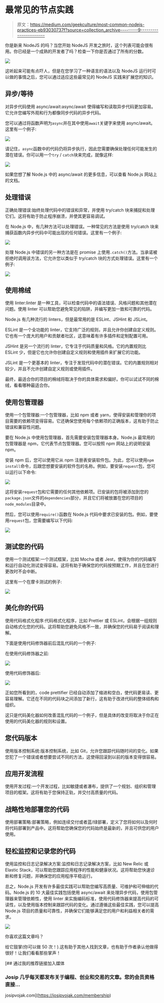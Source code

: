 # 最常见的节点实践

> 原文：<https://medium.com/geekculture/most-common-nodejs-practices-eb93030737f?source=collection_archive---------9----------------------->

你是新来 NodeJS 的吗？当您开始 NodeJS 开发之旅时，这个列表可能会很有用。你已经是一个成熟的开发者了吗？检查一下你是否通过了所有的分数。

![](img/70cb5772f1300e85dfbf2bf2786c2b7d.png)

这听起来可能有点吓人，但是在您学习了一种语言的语法以及 NodeJS 运行时可以做的事情之后，您可以通过适应这些最常见的 NodeJS 实践来扩展您的知识。

## 异步/等待

对异步代码使用 async/await:async/await 使得编写和读取异步代码更加容易。它允许您编写外观和行为都像同步代码的异步代码。

您可以通过将函数声明为`async`并在其中使用`await`关键字来使用 async/await。这里有一个例子:

![](img/df0d0a649880078fb6c01812e7ba5292.png)

请记住，`async`函数中的代码仍将异步执行，因此您需要确保处理任何可能发生的潜在错误。你可以用一个`try` / `catch`块来完成，就像这样:

![](img/6a0ef7ded06b231366275c1ca5e5d23e.png)

如果您想了解 Node.js 中的 async/await 的更多信息，可以查看 Node.js 网站上的文档。

## 处理错误

正确处理错误:始终处理代码中的错误和异常，并使用 try/catch 块来捕捉和处理它们。这将有助于防止程序崩溃，并使其更容易调试。

在 Node.js 中，有几种方法可以处理错误。一种常见的方法是使用 try/catch 块来捕获函数内异步代码中可能出现的任何错误。这里有一个例子:

![](img/6a92866eb20d598b204bf01af8885d4e.png)

处理 Node.js 中错误的另一种方法是在 promise 上使用`.catch()`方法。当承诺被拒绝时调用该方法，它允许您以类似于 try/catch 块的方式处理错误。这里有一个例子:

![](img/5f49b8ac331c756059438dbb35e02dfb.png)

## 使用棉绒

使用 linter:linter 是一种工具，可以检查代码中的语法错误、风格问题和其他潜在问题。使用 linter 可以帮助您避免常见的陷阱，并编写更加一致和可靠的代码。

Node.js 有几种流行的 linters，但是最常用的是 ESLint、JSHint 和 JSLint。

ESLint 是一个全功能的 linter，它支持广泛的规则，并且允许你创建自定义规则。它也有一个庞大的用户和贡献者社区，这意味着有许多插件和定制配置可用。

JSHint 是另一个流行的 linter，它专注于代码质量和风格。它的内置规则比 ESLint 少，但是它也允许你创建自定义规则和使用插件来扩展它的功能。

JSLint 是一个更基本的 linter，专注于发现代码中的潜在错误。它的内置规则相对较少，并且不允许创建自定义规则或使用插件。

最终，最适合你的项目的棉绒将取决于你的具体需求和偏好。你可以试试不同的棉绒，看看哪种最适合你。

## 使用包管理器

使用一个包管理器:一个包管理器，比如 npm 或者 yarn，使得安装和管理你的项目需要的依赖项变得容易。它还确保您使用每个依赖项的正确版本，这有助于防止错误和兼容性问题。

要在 Node.js 中使用包管理器，首先需要安装包管理器本身。Node.js 最常用的包管理器是 npm，它代表节点包管理器。您可以按照 npm 网站上的说明安装 npm。

安装 npm 后，您可以使用它从 npm 注册表安装软件包。为此，您可以使用`npm install`命令，后跟您想要安装的软件包的名称。例如，要安装`request`包，您可以运行以下命令:

![](img/e2f12b8e695b8fa8608894b4d446bc53.png)

这将安装`request`包和它需要的任何其他依赖项。已安装的包将被添加到您的`package.json`文件的`dependencies`部分，并且它们将被放置在您的项目的`node_modules`目录中。

然后，您可以使用`require()`函数在 Node.js 代码中要求已安装的包。例如，要使用`request`包，您需要编写以下代码:

![](img/fd49abba98512e31c05e43d0382dbc34.png)

## 测试您的代码

使用一个测试框架:一个测试框架，比如 Mocha 或者 Jest，使得为你的代码编写和运行自动化测试变得容易。这将有助于确保您的代码按预期工作，并且在您进行更改时不会中断。

这里有一个在摩卡测试的例子:

![](img/7df433f6649fa560b70656a22056ebd0.png)

## 美化你的代码

使用代码格式化程序:代码格式化程序，比如 Prettier 或 ESLint，会根据一组规则自动格式化您的代码。这将帮助您避免风格不一致，并确保您的代码易于阅读和理解。

下面是使用代码修饰器前后混乱代码的一个例子:

在使用代码修饰器之前:

![](img/5903f0200833bc1a35f6a722d187987b.png)

使用代码修饰器后:

![](img/018792f40046ca43b287d7a0de90f65c.png)

正如您所看到的，code prettifier 已经自动添加了缩进和空白，使代码更易读、更容易理解。它还在不同的代码块之间添加了新行，这有助于改进代码的整体结构和组织。

这只是代码美化器如何改善混乱代码的一个例子，但是具体的改变将取决于你正在使用的代码美化器的规则和设置。

## 您代码版本

使用版本控制系统:版本控制系统，比如 Git，允许您跟踪代码随时间的变化。如果您犯了一个错误或者想要尝试不同的方法，这使得回滚到以前的版本变得很容易。

## 应用开发流程

使用开发过程:一个开发过程，比如敏捷或者瀑布，提供了一个规划、组织和管理项目的框架。这将有助于您保持正轨，并交付高质量的代码。

## 战略性地部署您的代码

使用部署策略:部署策略，例如连续交付或者蓝/绿部署，定义了您将如何以及何时将代码部署到产品中。这将帮助您确保您的代码始终是最新的，并且可供您的用户使用。

## 轻松监控和记录您的代码

使用监控和日志记录解决方案:监控和日志记录解决方案，比如 New Relic 或 Elastic Stack，可以帮助您跟踪应用程序的性能和健康状况。这将帮助您快速诊断和修复问题，并确保您的应用程序平稳运行。

总之，Node.js 开发有许多最佳实践可以帮助您编写高质量、可维护和可伸缩的代码。Node.js 的 10 大最佳实践包括使用 async/await 来处理异步代码，使用包管理器来管理依赖性，使用 linter 来实施编码标准，使用代码修饰器来提高代码的可读性，以及使用版本控制来跟踪代码的变化。通过遵循这些最佳实践，您可以提高 Node.js 项目的质量和可靠性，并确保它们能够满足您的用户和利益相关者的需求。

![](img/63c3af674488d5e12343faa54962d9e1.png)

你喜欢这篇文章吗？

给它鼓掌(你可以做 50 次！).这有助于其他人找到文章，也有助于作者承认他做得很好！让我们看看那些掌声！

[](https://josipvojak.com/membership) [## 通过我的推荐链接加入媒体

### Josip 几乎每天都发布关于编程、创业和交易的文章。您的会员资格直接…

josipvojak.com](https://josipvojak.com/membership)